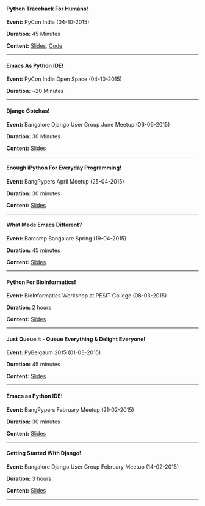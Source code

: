 #### Python Traceback For Humans!

**Event:** PyCon India (04-10-2015)

**Duration:** 45 Minutes

**Content:** [Slides](http://chillaranand.github.io/py-trace/), [Code](https://github.com/ChillarAnand/py-trace/tree/gh-pages/code)

------------------------------------------------------------------------------

#### Emacs As Python IDE!

**Event:** PyCon India Open Space (04-10-2015)

**Duration:** ~20 Minutes

------------------------------------------------------------------------------

#### Django Gotchas!

**Event:** Bangalore Django User Group June Meetup (06-06-2015)

**Duration:** 30 Minutes

**Content:** [Slides](http://chillaranand.github.io/django-gotcha/)

------------------------------------------------------------------------------

#### Enough iPython For Everyday Programming!

**Event:** BangPypers April Meetup (25-04-2015)

**Duration:** 30 minutes

**Content:** [Slides](http://chillaranand.github.io/everyday-ipython/)

-------------------------------------------------------------------------


#### What Made Emacs Different?

**Event:** Barcamp Bangalore Spring (19-04-2015)

**Duration:** 45 minutes

**Content:** [Slides](http://chillaranand.github.io/emacs-different/)

------------------------------------------------------------------------------



#### Python For BioInformatics!

**Event:** BioInformatics Workshop at PESIT College (08-03-2015)

**Duration:** 2 hours

**Content:** [Slides](http://chillaranand.github.io/py-bio/)

------------------------------------------------------------------------------


#### Just Queue It - Queue Everything & Delight Everyone!

**Event:** PyBelgaum 2015 (01-03-2015)

**Duration:** 45 minutes

**Content:** [Slides](http://chillaranand.github.io/just-queue-it/)

------------------------------------------------------------------------------



#### Emacs as Python IDE!

**Event:** BangPypers February Meetup (21-02-2015)

**Duration:** 30 minutes

**Content:** [Slides](http://chillaranand.github.io/emacs-py-ide/)

------------------------------------------------------------------------------

#### Getting Started With Django!

**Event:** Bangalore Django User Group February Meetup (14-02-2015)

**Duration:** 3 hours

**Content:** [Slides](http://chillaranand.github.io/django-bookmarks/)

------------------------------------------------------------------------------
